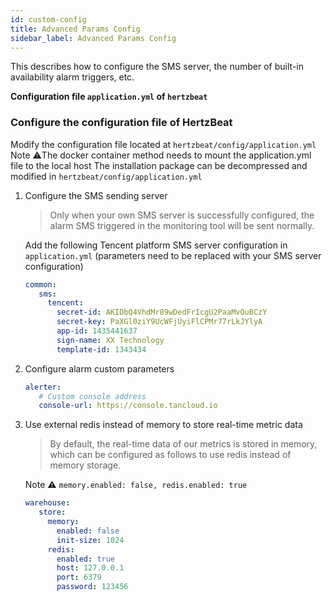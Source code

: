 ```yaml
---
id: custom-config  
title: Advanced Params Config           
sidebar_label: Advanced Params Config
---
```


This describes how to configure the SMS server, the number of built-in availability alarm triggers, etc.

**Configuration file `application.yml` of `hertzbeat`**

### Configure the configuration file of HertzBeat

Modify the configuration file located at `hertzbeat/config/application.yml`
Note ⚠️The docker container method needs to mount the application.yml file to the local host
The installation package can be decompressed and modified in `hertzbeat/config/application.yml`

1. Configure the SMS sending server

    > Only when your own SMS server is successfully configured, the alarm SMS triggered in the monitoring tool will be sent normally.

    Add the following Tencent platform SMS server configuration in `application.yml` (parameters need to be replaced with your SMS server configuration)

    ```yaml
    common:
       sms:
         tencent:
           secret-id: AKIDbQ4VhdMr89wDedFrIcgU2PaaMvOuBCzY
           secret-key: PaXGl0ziY9UcWFjUyiFlCPMr77rLkJYlyA
           app-id: 1435441637
           sign-name: XX Technology
           template-id: 1343434
    ```

2. Configure alarm custom parameters

    ```yaml
    alerter:
       # Custom console address
       console-url: https://console.tancloud.io
    ```

3. Use external redis instead of memory to store real-time metric data

    > By default, the real-time data of our metrics is stored in memory, which can be configured as follows to use redis instead of memory storage.

    Note ⚠️ `memory.enabled: false, redis.enabled: true`

    ```yaml
    warehouse:
       store:
         memory:
           enabled: false
           init-size: 1024
         redis:
           enabled: true
           host: 127.0.0.1
           port: 6379
           password: 123456
    ```
